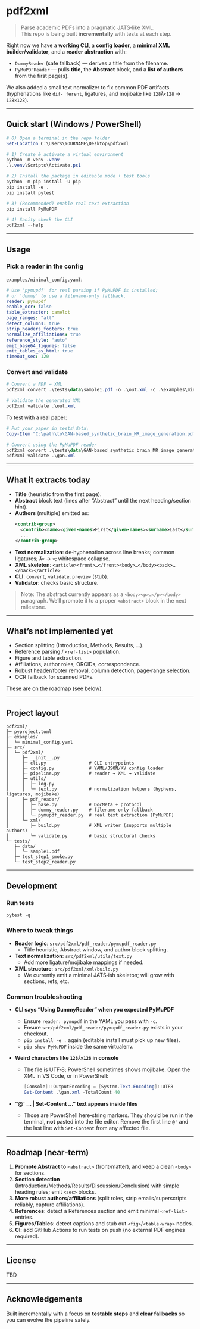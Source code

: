 # pdf2xml

> Parse academic PDFs into a pragmatic JATS‑like XML.  
> This repo is being built **incrementally** with tests at each step.

Right now we have a **working CLI**, a **config loader**, a **minimal XML builder/validator**, and a **reader abstraction** with:
- `DummyReader` (safe fallback) — derives a title from the filename.
- `PyMuPDFReader` — pulls **title**, the **Abstract** block, and a **list of authors** from the first page(s).

We also added a small text normalizer to fix common PDF artifacts (hyphenations like `dif- ferent`, ligatures, and mojibake like `128Ã×128` → `128×128`).

---

## Quick start (Windows / PowerShell)

```powershell
# 0) Open a terminal in the repo folder
Set-Location C:\Users\YOURNAME\Desktop\pdf2xml

# 1) Create & activate a virtual environment
python -m venv .venv
.\.venv\Scripts\Activate.ps1

# 2) Install the package in editable mode + test tools
python -m pip install -U pip
pip install -e .
pip install pytest

# 3) (Recommended) enable real text extraction
pip install PyMuPDF

# 4) Sanity check the CLI
pdf2xml --help
```

---

## Usage

### Pick a reader in the config

`examples/minimal_config.yaml`:
```yaml
# Use 'pymupdf' for real parsing if PyMuPDF is installed;
# or 'dummy' to use a filename-only fallback.
reader: pymupdf
enable_ocr: false
table_extractor: camelot
page_ranges: "all"
detect_columns: true
strip_headers_footers: true
normalize_affiliations: true
reference_style: "auto"
emit_base64_figures: false
emit_tables_as_html: true
timeout_sec: 120
```

### Convert and validate

```powershell
# Convert a PDF → XML
pdf2xml convert .\tests\data\sample1.pdf -o .\out.xml -c .\examples\minimal_config.yaml

# Validate the generated XML
pdf2xml validate .\out.xml
```

To test with a real paper:
```powershell
# Put your paper in tests\data\
Copy-Item "C:\path\to\GAN-based_synthetic_brain_MR_image_generation.pdf" .\tests\data\

# Convert using the PyMuPDF reader
pdf2xml convert .\tests\data\GAN-based_synthetic_brain_MR_image_generation.pdf -o .\gan.xml -c .\examples\minimal_config.yaml
pdf2xml validate .\gan.xml
```

---

## What it extracts **today**

- **Title** (heuristic from the first page).
- **Abstract** block text (lines after “Abstract” until the next heading/section hint).
- **Authors** (multiple) emitted as:
  ```xml
  <contrib-group>
    <contrib><name><given-names>First</given-names><surname>Last</surname></name></contrib>
    ...
  </contrib-group>
  ```
- **Text normalization**: de‑hyphenation across line breaks; common ligatures; `Ã×` → `×`; whitespace collapse.
- **XML skeleton**: `<article><front>…</front><body>…</body><back>…</back></article>`
- **CLI**: `convert`, `validate`, `preview` (stub).
- **Validator**: checks basic structure.

> Note: The abstract currently appears as a `<body><p>…</p></body>` paragraph. We’ll promote it to a proper `<abstract>` block in the next milestone.

---

## What’s **not** implemented yet

- Section splitting (Introduction, Methods, Results, …).
- Reference parsing / `<ref-list>` population.
- Figure and table extraction.
- Affiliations, author roles, ORCIDs, correspondence.
- Robust header/footer removal, column detection, page‑range selection.
- OCR fallback for scanned PDFs.

These are on the roadmap (see below).

---

## Project layout

```
pdf2xml/
├─ pyproject.toml
├─ examples/
│  └─ minimal_config.yaml
├─ src/
│  └─ pdf2xml/
│     ├─ __init__.py
│     ├─ cli.py                # CLI entrypoints
│     ├─ config.py             # YAML/JSON/KV config loader
│     ├─ pipeline.py           # reader → XML → validate
│     ├─ utils/
│     │  ├─ log.py
│     │  └─ text.py            # normalization helpers (hyphens, ligatures, mojibake)
│     ├─ pdf_reader/
│     │  ├─ base.py            # DocMeta + protocol
│     │  ├─ dummy_reader.py    # filename‑only fallback
│     │  └─ pymupdf_reader.py  # real text extraction (PyMuPDF)
│     └─ xml/
│        ├─ build.py           # XML writer (supports multiple authors)
│        └─ validate.py        # basic structural checks
└─ tests/
   ├─ data/
   │  └─ sample1.pdf
   ├─ test_step1_smoke.py
   └─ test_step2_reader.py
```

---

## Development

### Run tests
```powershell
pytest -q
```

### Where to tweak things
- **Reader logic**: `src/pdf2xml/pdf_reader/pymupdf_reader.py`
  - Title heuristic, Abstract window, and author block splitting.
- **Text normalization**: `src/pdf2xml/utils/text.py`
  - Add more ligature/mojibake mappings if needed.
- **XML structure**: `src/pdf2xml/xml/build.py`
  - We currently emit a minimal JATS‑ish skeleton; will grow with sections, refs, etc.

### Common troubleshooting

- **CLI says “Using DummyReader” when you expected PyMuPDF**  
  - Ensure `reader: pymupdf` in the YAML you pass with `-c`.
  - Ensure `src/pdf2xml/pdf_reader/pymupdf_reader.py` exists in your checkout.
  - `pip install -e .` again (editable install must pick up new files).
  - `pip show PyMuPDF` inside the same virtualenv.

- **Weird characters like `128Ã×128` in console**  
  - The file is UTF‑8; PowerShell sometimes shows mojibake. Open the XML in VS Code, or in PowerShell:
    ```powershell
    [Console]::OutputEncoding = [System.Text.Encoding]::UTF8
    Get-Content .\gan.xml -TotalCount 40
    ```

- **“@' … | Set‑Content …” text appears inside files**  
  - Those are PowerShell here‑string markers. They should be run in the terminal, **not** pasted into the file editor. Remove the first line `@'` and the last line with `Set‑Content` from any affected file.

---

## Roadmap (near‑term)

1. **Promote Abstract** to `<abstract>` (front‑matter), and keep a clean `<body>` for sections.  
2. **Section detection** (Introduction/Methods/Results/Discussion/Conclusion) with simple heading rules; emit `<sec>` blocks.  
3. **More robust authors/affiliations** (split roles, strip emails/superscripts reliably, capture affiliations).  
4. **References**: detect a References section and emit minimal `<ref-list>` entries.  
5. **Figures/Tables**: detect captions and stub out `<fig>`/`<table-wrap>` nodes.  
6. **CI**: add GitHub Actions to run tests on push (no external PDF engines required).

---

## License
TBD

---

## Acknowledgements
Built incrementally with a focus on **testable steps** and **clear fallbacks** so you can evolve the pipeline safely.
